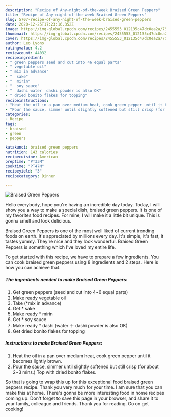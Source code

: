 ```yaml
---
description: "Recipe of Any-night-of-the-week Braised Green Peppers"
title: "Recipe of Any-night-of-the-week Braised Green Peppers"
slug: 5707-recipe-of-any-night-of-the-week-braised-green-peppers
date: 2020-12-25T17:23:16.352Z
image: https://img-global.cpcdn.com/recipes/2455553_012135c47dc0ea2a/751x532cq70/braised-green-peppers-recipe-main-photo.jpg
thumbnail: https://img-global.cpcdn.com/recipes/2455553_012135c47dc0ea2a/751x532cq70/braised-green-peppers-recipe-main-photo.jpg
cover: https://img-global.cpcdn.com/recipes/2455553_012135c47dc0ea2a/751x532cq70/braised-green-peppers-recipe-main-photo.jpg
author: Leo Lyons
ratingvalue: 4.2
reviewcount: 44032
recipeingredient:
- " green peppers seed and cut into 46 equal parts"
- " vegetable oil"
- " mix in advance"
- "  sake"
- "  mirin"
- "  soy sauce"
- "  dashi water  dashi powder is also OK"
- " dried bonito flakes for topping"
recipeinstructions:
- "Heat the oil in a pan over medium heat, cook green pepper until it becomes lightly brown."
- "Pour the sauce, simmer until slightly softened but still crisp (for about 2~3 mins.) Top with dried bonito flakes."
categories:
- Recipe
tags:
- braised
- green
- peppers

katakunci: braised green peppers 
nutrition: 143 calories
recipecuisine: American
preptime: "PT33M"
cooktime: "PT47M"
recipeyield: "3"
recipecategory: Dinner

---
```



![Braised Green Peppers](https://img-global.cpcdn.com/recipes/2455553_012135c47dc0ea2a/751x532cq70/braised-green-peppers-recipe-main-photo.jpg)

Hello everybody, hope you're having an incredible day today. Today, I will show you a way to make a special dish, braised green peppers. It is one of my favorites food recipes. For mine, I will make it a little bit unique. This is gonna smell and look delicious.

Braised Green Peppers is one of the most well liked of current trending foods on earth. It's appreciated by millions every day. It's simple, it's fast, it tastes yummy. They're nice and they look wonderful. Braised Green Peppers is something which I've loved my entire life.




To get started with this recipe, we have to prepare a few ingredients. You can cook braised green peppers using 8 ingredients and 2 steps. Here is how you can achieve that.

<!--inarticleads1-->

##### The ingredients needed to make Braised Green Peppers:

1. Get  green peppers (seed and cut into 4~6 equal parts)
1. Make ready  vegetable oil
1. Take  (*mix in advance)
1. Get  * sake
1. Make ready  * mirin
1. Get  * soy sauce
1. Make ready  * dashi (water ＋ dashi powder is also OK)
1. Get  dried bonito flakes for topping




<!--inarticleads2-->

##### Instructions to make Braised Green Peppers:

1. Heat the oil in a pan over medium heat, cook green pepper until it becomes lightly brown.
1. Pour the sauce, simmer until slightly softened but still crisp (for about 2~3 mins.) Top with dried bonito flakes.




So that is going to wrap this up for this exceptional food braised green peppers recipe. Thank you very much for your time. I am sure that you can make this at home. There's gonna be more interesting food in home recipes coming up. Don't forget to save this page in your browser, and share it to your family, colleague and friends. Thank you for reading. Go on get cooking!
